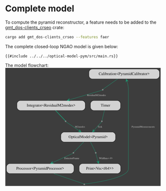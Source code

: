 # Complete model

To compute the pyramid reconstructor,
 a feature needs to be added to the [gmt_dos-clients_crseo] crate:
```bash
cargo add gmt_dos-clients_crseo --features faer
```

The complete closed-loop NGAO model is given below:
```rust,no_run,noplayground
{{#include ../../../optical-model-pym/src/main.rs}}
```
The model flowchart:
![closed-loop NGAO model](closed-loop_NGAO.dot.svg)

[gmt_dos-clients_crseo]: https://crates.io/crates/gmt_dos-clients_crseo